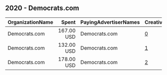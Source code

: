 ## 2020 - Democrats.com 
|OrganizationName|Spent|PayingAdvertiserNames|CreativeUrls|Impressions|Genders|AgeBrackets|CountryCodes|BillingAddresses|CandidateBallotInformation|
|:---|---:|:---|:---|---:|:---|:---|:---|:---|:---|
|Democrats.com|167.00 USD|Democrats.com|[0](https://www.snap.com/political-ads/asset/c7def4d71c532df378d255726085439a00768e824f32f38ba0b7a6b1381e58e5?mediaType=png)|97,277|||united states|US|Prochoice Democrats|
|Democrats.com|132.00 USD|Democrats.com|[1](https://www.snap.com/political-ads/asset/7482904d15dd3ac68d150002d49528adbc73fd69f7a82de5d573b9a4185767b6?mediaType=png)|79,609|||united states|US|Prochoice Democrats|
|Democrats.com|178.00 USD|Democrats.com|[2](https://www.snap.com/political-ads/asset/ce37589d219f83b59b7ce1d88c8eb8caffc50870216979ef634d9ed02af007f9?mediaType=png)|25,663|||united states|US|Democrats and Joe Biden|
